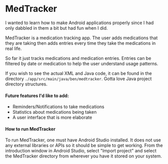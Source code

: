 # MedTracker

I wanted to learn how to make Android applications properly since I had only
dabbled in them a bit but had fun when I did.

MedTracker is a medication tracking app. The user adds medications that they are
taking then adds entries every time they take the medications in real life.

So far it just tracks medications and medication entries. Entries can be filtered
by date or medication to help the user understand usage patterns.

If you wish to see the actual XML and Java code, it can be found in the directory `./app/src/main/java/ben/medtracker`. Gotta love Java project directory structures.

#### Future features I'd like to add:

- Reminders/Notifications to take medications
- Statistics about medications being taken
- A user interface that is more elaborate

#### How to run MedTracker

To run MedTracker, one must have Android Studio installed. It does not use
any external libraries or APIs so it should be simple to get working. From
the introduction window in Android Studio, select "Import project" and
select the MedTracker directory from wherever you have it stored on your system.
